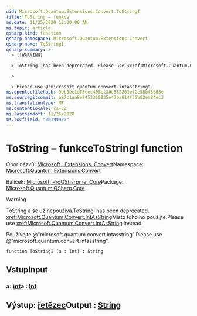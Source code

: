 ```yaml
---
uid: Microsoft.Quantum.Extensions.Convert.ToStringI
title: ToString – funkce
ms.date: 11/25/2020 12:00:00 AM
ms.topic: article
qsharp.kind: function
qsharp.namespace: Microsoft.Quantum.Extensions.Convert
qsharp.name: ToStringI
qsharp.summary: >-
  > [!WARNING]

  > ToStringI has been deprecated. Please use <xref:Microsoft.Quantum.Convert.IntAsString> instead.

  >

  > Please use @"microsoft.quantum.convert.intasstring".
ms.openlocfilehash: 9bb09e1d73cec408ec3be532201ef2e58bf6685e
ms.sourcegitcommit: a87c1aa8e7453360025e47ba614f25b02ea84ec3
ms.translationtype: MT
ms.contentlocale: cs-CZ
ms.lasthandoff: 11/26/2020
ms.locfileid: "96199927"
---
```

# <a name="tostringi-function"></a><span data-ttu-id="700c9-102">ToString – funkce</span><span class="sxs-lookup"><span data-stu-id="700c9-102">ToStringI function</span></span>

<span data-ttu-id="700c9-103">Obor názvů: [Microsoft.. Extensions. Convert](xref:Microsoft.Quantum.Extensions.Convert)</span><span class="sxs-lookup"><span data-stu-id="700c9-103">Namespace: [Microsoft.Quantum.Extensions.Convert](xref:Microsoft.Quantum.Extensions.Convert)</span></span>

<span data-ttu-id="700c9-104">Balíček: [Microsoft. ProQSharpme. Core](https://nuget.org/packages/Microsoft.Quantum.QSharp.Core)</span><span class="sxs-lookup"><span data-stu-id="700c9-104">Package: [Microsoft.Quantum.QSharp.Core](https://nuget.org/packages/Microsoft.Quantum.QSharp.Core)</span></span>


> [!WARNING]
> <span data-ttu-id="700c9-105">ToString a se už nepoužívá.</span><span class="sxs-lookup"><span data-stu-id="700c9-105">ToStringI has been deprecated.</span></span> <span data-ttu-id="700c9-106"><xref:Microsoft.Quantum.Convert.IntAsString>Místo toho ho použijte.</span><span class="sxs-lookup"><span data-stu-id="700c9-106">Please use <xref:Microsoft.Quantum.Convert.IntAsString> instead.</span></span>
>
> <span data-ttu-id="700c9-107">Používejte @"microsoft.quantum.convert.intasstring".</span><span class="sxs-lookup"><span data-stu-id="700c9-107">Please use @"microsoft.quantum.convert.intasstring".</span></span>



```qsharp
function ToStringI (a : Int) : String
```


## <a name="input"></a><span data-ttu-id="700c9-108">Vstup</span><span class="sxs-lookup"><span data-stu-id="700c9-108">Input</span></span>

### <a name="a--int"></a><span data-ttu-id="700c9-109">a: [int](xref:microsoft.quantum.lang-ref.int)</span><span class="sxs-lookup"><span data-stu-id="700c9-109">a : [Int](xref:microsoft.quantum.lang-ref.int)</span></span>





## <a name="output--string"></a><span data-ttu-id="700c9-110">Výstup: [řetězec](xref:microsoft.quantum.lang-ref.string)</span><span class="sxs-lookup"><span data-stu-id="700c9-110">Output : [String](xref:microsoft.quantum.lang-ref.string)</span></span>


